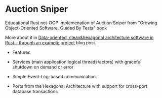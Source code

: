 # Auction Sniper

Educational Rust not-OOP implemenation of Auction Sniper from "Growing Object-Oriented Software, Guided By Tests" book


More about it in [Data-oriented, clean&hexagonal architecture software in Rust – through an example project](https://dpc.pw/data-oriented-cleanandhexagonal-architecture-software-in-rust-through-an-example)
blog post.

* Features:

* Services (main application logical threads/actors) with graceful shutdown on demand or error
* Simple Event-Log-based communication.
* Ports from the Hexagonal Architecture with support for cross-port database transactions
